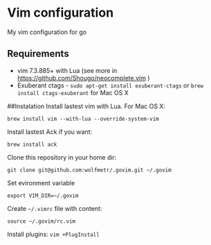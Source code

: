 # Vim configuration

My vim configuration for go


## Requirements

* vim 7.3.885+ with Lua (see more in https://github.com/Shougo/neocomplete.vim )
* Exuberant ctags - `sudo apt-get install exuberant-ctags` or `brew install ctags-exuberant` for Mac OS X


##Instalation
Install lastest vim with Lua. For Mac OS X:
```
brew install vim --with-lua --override-system-vim
```

Install lastest Ack if you want:
```
brew install ack
```

Clone this repository in your home dir:

```
git clone git@github.com:wolfmetr/.govim.git ~/.govim
```

Set evironment variable
```
export VIM_DIR=~/.govim
```

Create ``~/.vimrc`` file with content:

```
source ~/.govim/rc.vim
```

Install plugins: ``vim +PlugInstall``

